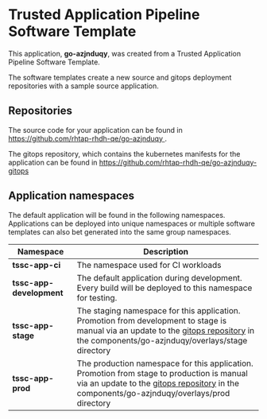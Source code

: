 # Trusted Application Pipeline Software Template

This application, **go-azjnduqy**, was created from a Trusted Application Pipeline Software Template.

The software templates create a new source and gitops deployment repositories with a sample source application. 

## Repositories

The source code for your application can be found in [https://github.com/rhtap-rhdh-qe/go-azjnduqy ](https://github.com/rhtap-rhdh-qe/go-azjnduqy ).
 
The gitops repository, which contains the kubernetes manifests for the application can be found in 
[https://github.com/rhtap-rhdh-qe/go-azjnduqy-gitops ](https://github.com/rhtap-rhdh-qe/go-azjnduqy-gitops ) 

## Application namespaces 

The default application will be found in the following namespaces. Applications can be deployed into unique namespaces or multiple software templates can also bet generated into the same group namespaces.  

|  Namespace   |  Description   |  
| -------- | -------- |
| **tssc-app-ci** | The namespace used for CI workloads |
| **tssc-app-development** | The default application during development. Every build will be deployed to this namespace for testing. |
| **tssc-app-stage** | The staging namespace for this application. Promotion from development to stage is manual via an update to the [gitops repository](https://github.com/rhtap-rhdh-qe/go-azjnduqy-gitops ) in the components/go-azjnduqy/overlays/stage directory |
| **tssc-app-prod** | The production namespace for this application. Promotion from stage to production is manual via an update to the [gitops repository](https://github.com/rhtap-rhdh-qe/go-azjnduqy-gitops ) in the components/go-azjnduqy/overlays/prod directory |
